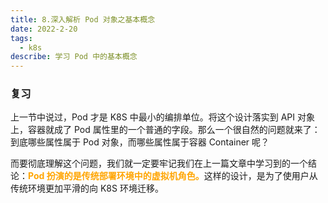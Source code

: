 ```yaml
---
title: 8.深入解析 Pod 对象之基本概念
date: 2022-2-20
tags:
  - k8s
describe: 学习 Pod 中的基本概念
---
```


### 复习

上一节中说过，Pod 才是 K8S 中最小的编排单位。将这个设计落实到 API 对象上，容器就成了 Pod 属性里的一个普通的字段。那么一个很自然的问题就来了：到底哪些属性属于 Pod 对象，而哪些属性属于容器 Container 呢？

而要彻底理解这个问题，我们就一定要牢记我们在上一篇文章中学习到的一个结论：<strong style="color: orange">Pod 扮演的是传统部署环境中的虚拟机角色。</strong>这样的设计，是为了使用户从传统环境更加平滑的向 K8S 环境迁移。